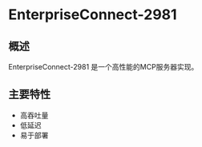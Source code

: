 # EnterpriseConnect-2981

## 概述

EnterpriseConnect-2981 是一个高性能的MCP服务器实现。

## 主要特性

- 高吞吐量
- 低延迟
- 易于部署
